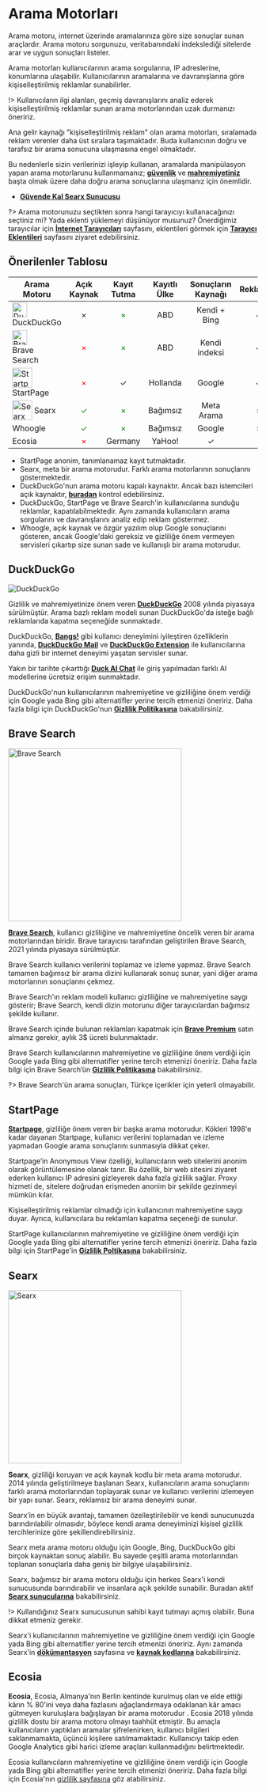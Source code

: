 <!-- NOTLAR 
 - Bu içerik halihazırda yazılmıştır. İçerik içinde ekleme yapma yada düzeltme yapma ihtiyacı yoksa değişiklik yapmanız önerilmez. Uygulama önerilerine ekleme yapmak isterseniz, eklenen diğer uygulamaların kalitesinde olmasına özen gösteriniz.
 - Tablo eklemeyi unutmayın 
 - Uygun görseller eklemeyi unutmayın.
 - İçerik kuralları ve ekleme yapmak sayfalarını ziyaret edebilirsiniz -->

# Arama Motorları

Arama motoru, internet üzerinde aramalarınıza göre size sonuçlar sunan araçlardır. Arama motoru sorgunuzu, veritabanındaki indekslediği sitelerde arar ve uygun sonuçları listeler.

Arama motorları kullanıcılarının arama sorgularına, IP adreslerine, konumlarına ulaşabilir. Kullanıcılarının aramalarına ve davranışlarına göre kişiselleştirilmiş reklamlar sunabilirler.

!> Kullanıcıların ilgi alanları, geçmiş davranışlarını analiz ederek kişiselleştirilmiş reklamlar sunan arama motorlarından uzak durmanızı öneririz.

Ana gelir kaynağı "kişiselleştirilmiş reklam" olan arama motorları, sıralamada reklam verenler daha üst sıralara taşımaktadır. Buda kullanıcının doğru ve tarafsız bir arama sonucuna ulaşmasına engel olmaktadır.

Bu nedenlerle sizin verilerinizi işleyip kullanan, aramalarda manipülasyon yapan arama motorlarunu kullanmamanız;  [**güvenlik**](https://guvendekal.org/#/guvenlik) ve [**mahremiyetiniz**](https://guvendekal.org/#/mahremiyet) başta olmak üzere daha doğru arama sonuçlarına ulaşmanız için önemlidir.

- [**Güvende Kal Searx Sunucusu**](https://searx.guvendekal.org/)

?> Arama motorunuzu seçtikten sonra hangi tarayıcıyı kullanacağınızı seçtiniz mi? Yada eklenti yüklemeyi düşünüyor musunuz? Önerdiğimiz tarayıcılar için [**İnternet Tarayıcıları**](https://guvendekal.org/#/internet-tarayicilari) sayfasını, eklentileri görmek için [**Tarayıcı Eklentileri**](guvendekal.org/#/tarayici-eklentileri) sayfasını ziyaret edebilirsiniz.

## Önerilenler Tablosu

| Arama Motoru     | Açık Kaynak       |  Kayıt Tutma     | Kayıtlı Ülke | Sonuçların Kaynağı | Reklamlar  |
| ---------------- |:----------------:| :---------------:| :------------:| :----------------:| :---------:|
| <span style="display: inline-block; vertical-align: middle;"><img src="docs/images/duckduckgo-icon.png" alt="DuckDuckGo" style="width: 30px; height: 30px;"> </span> <span style="display: inline-block; vertical-align: middle;">  DuckDuckGo      | × | <span style="color: green;">×</span> | ABD          | Kendi + Bing     | ✓       |
| <span style="display: inline-block; vertical-align: middle;"><img src="docs/images/brave-icon.png" alt="Brave" style="width: 30px; height: ;"> </span> <span style="display: inline-block; vertical-align: middle;"> Brave Search      | <span style="color: red;">×</span> | <span style="color: green;">×</span> | ABD          | Kendi indeksi    | ✓      |
| <span style="display: inline-block; vertical-align: middle;"><img src="docs/images/startpage-icon.png" alt="Startpage" style="width: 40px; height: 40px;"> </span> <span style="display: inline-block; vertical-align: middle;"> StartPage         | <span style="color: red;">×</span> | ✓     | Hollanda     | Google           | ✓      |
| <span style="display: inline-block; vertical-align: middle;"><img src="docs/images/searx-icon.png" alt="Searx" style="width: 40px; height: 40px;"> </span> <span style="display: inline-block; vertical-align: middle;"> Searx             | <span style="color: green;">✓</span> | <span style="color: green;">×</span> | Bağımsız | Meta Arama | <span style="color: green;">×</span>      |
| Whoogle             | <span style="color: green;">✓</span> | <span style="color: green;">×</span> | Bağımsız | Google | <span style="color: green;">×</span>      |
| Ecosia              | <span style="color: red;">×</span> | Germany | YaHoo! | ✓ |
- StartPage anonim, tanımlanamaz kayıt tutmaktadır.
- Searx, meta bir arama motorudur. Farklı arama motorlarının sonuçlarını göstermektedir.
- DuckDuckGo'nun arama motoru kapalı kaynaktır. Ancak bazı istemcileri açık kaynaktır, [**buradan**](https://duckduckgo.com/duckduckgo-help-pages/open-source/opensource-overview/) kontrol edebilirsiniz.
- DuckDuckGo, StartPage ve Brave Search'in kullanıcılarına sunduğu reklamlar, kapatılabilmektedir. Aynı zamanda kullanıcıların arama sorgularını ve davranışlarını analiz edip reklam göstermez.
- Whoogle, açık kaynak ve özgür yazılım olup Google sonuçlarını gösteren, ancak Google'daki gereksiz ve gizliliğe önem vermeyen servisleri çıkartıp size sunan sade ve kullanışlı bir arama motorudur.

## DuckDuckGo

![DuckDuckGo](images/duckduckgo.png)

Gizlilik ve mahremiyetinize önem veren [**DuckDuckGo**](https://duckduckgo.com/) 2008 yılında piyasaya sürülmüştür. Arama bazlı reklam modeli sunan DuckDuckGo'da isteğe bağlı reklamlarıda kapatma seçeneğide sunmaktadır.

DuckDuckGo, [**Bangs!**](https://duckduckgo.com/bangs?q=) gibi kullanıcı deneyimini iyileştiren özelliklerin yanında, [**DuckDuckGo Mail**](https://duckduckgo.com/email) ve [**DuckDuckGo Extension**](https://duckduckgo.com/duckduckgo-help-pages/desktop/adding-duckduckgo-to-your-browser/) ile kullanıcılarına daha gizli bir internet deneyimi yaşatan servisler sunar.

Yakın bir tarihte çıkarttığı [**Duck AI Chat**](https://duck.ai) ile giriş yapılmadan farklı AI modellerine ücretsiz erişim sunmaktadır.

DuckDuckGo'nun kullanıcılarının mahremiyetine ve gizliliğine önem verdiği için Google yada Bing gibi alternatifler yerine tercih etmenizi öneririz. Daha fazla bilgi için DuckDuckGo'nun [**Gizlilik Politikasına**](https://duckduckgo.com/privacy) bakabilirsiniz.

## Brave Search

<img src="docs/images/brave.png" alt="Brave Search" width="350">

[**Brave Search**](https://search.brave.com/), kullanıcı gizliliğine ve mahremiyetine öncelik veren bir arama motorlarından biridir. Brave tarayıcısı tarafından geliştirilen Brave Search, 2021 yılında piyasaya sürülmüştür.

Brave Search kullanıcı verilerini toplamaz ve izleme yapmaz. Brave Search tamamen bağımsız bir arama dizini kullanarak sonuç sunar, yani diğer arama motorlarının sonuçlarını çekmez.

Brave Search'ın reklam modeli kullanıcı gizliliğine ve mahremiyetine saygı gösterir; Brave Search, kendi dizin motorunu diğer tarayıcılardan bağımsız şekilde kullanır.

Brave Search içinde bulunan reklamları kapatmak için [**Brave Premium**](https://account.brave.com/?intent=checkout&product=search) satın almanız gerekir, aylık 3$ ücreti bulunmaktadır.

Brave Search kullanıcılarının mahremiyetine ve gizliliğine önem verdiği için Google yada Bing gibi alternatifler yerine tercih etmenizi öneririz. Daha fazla bilgi için Brave Search’ün [**Gizlilik Politikasına**](https://search.brave.com/help/privacy-policy) bakabilirsiniz.

?> Brave Search'ün arama sonuçları, Türkçe içerikler için yeterli olmayabilir.

## StartPage

[**Startpage**](https://www.startpage.com/), gizliliğe önem veren bir başka arama motorudur. Kökleri 1998'e kadar dayanan Startpage, kullanıcı verilerini toplamadan ve izleme yapmadan Google arama sonuçlarını sunmasıyla dikkat çeker.

Startpage’in Anonymous View özelliği, kullanıcıların web sitelerini anonim olarak görüntülemesine olanak tanır. Bu özellik, bir web sitesini ziyaret ederken kullanıcı IP adresini gizleyerek daha fazla gizlilik sağlar. Proxy hizmeti de, sitelere doğrudan erişmeden anonim bir şekilde gezinmeyi mümkün kılar.

Kişiselleştirilmiş reklamlar olmadığı için kullanıcının mahremiyetine saygı duyar. Ayrıca, kullanıcılara bu reklamları kapatma seçeneği de sunulur.

StartPage kullanıcılarının mahremiyetine ve gizliliğine önem verdiği için Google yada Bing gibi alternatifler yerine tercih etmenizi öneririz. Daha fazla bilgi için StartPage'in [**Gizlilik Poltikasına**](https://www.startpage.com/en/privacy-policy) bakabilirsiniz.

## Searx

<img src="docs/images/searx.png" alt="Searx" width="350">

**Searx**, gizliliği koruyan ve açık kaynak kodlu bir meta arama motorudur. 2014 yılında geliştirilmeye başlanan Searx, kullanıcıların arama sonuçlarını farklı arama motorlarından toplayarak sunar ve kullanıcı verilerini izlemeyen bir yapı sunar. Searx, reklamsız bir arama deneyimi sunar.

Searx’in en büyük avantajı, tamamen özelleştirilebilir ve kendi sunucunuzda barındırılabilir olmasıdır, böylece kendi arama deneyiminizi kişisel gizlilik tercihlerinize göre şekillendirebilirsiniz.

Searx meta arama motoru olduğu için Google, Bing, DuckDuckGo gibi birçok kaynaktan sonuç alabilir. Bu sayede çeşitli arama motorlarından toplanan sonuçlarla daha geniş bir bilgiye ulaşabilirsiniz.

Searx, bağımsız bir arama motoru olduğu için herkes Searx'i kendi sunucusunda barındırabilir ve insanlara açık şekilde sunabilir. Buradan aktif [**Searx sunucularına**](https://searx.space/) bakabilirsiniz.

!> Kullandığınız Searx sunucusunun sahibi kayıt tutmayı açmış olabilir. Buna dikkat etmeniz gerekir.

Searx'i kullanıcılarının mahremiyetine ve gizliliğine önem verdiği için Google yada Bing gibi alternatifler yerine tercih etmenizi öneririz. Aynı zamanda Searx'in [**dökümantasyon**](https://docs.searxng.org/) sayfasına ve [**kaynak kodlarına**](https://github.com/searxng/searxng) bakabilirsiniz.
## Ecosia

**Ecosia**, Ecosia, Almanya'nın Berlin kentinde kurulmuş olan ve elde ettiği kârın % 80'ini veya daha fazlasını ağaçlandırmaya odaklanan kâr amacı gütmeyen kuruluşlara bağışlayan bir arama motorudur . Ecosia 2018 yılında gizlilik dostu bir arama motoru olmayı taahhüt etmiştir. Bu amaçla kullanıcıların yaptıkları aramalar şifrelenirken, kullanıcı bilgileri saklanmamakta, üçüncü kişilere satılmamaktadır. Kullanıcıyı takip eden Google Analytics gibi harici izleme araçları kullanmadığını belirtmektedir.

Ecosia kullanıcıların mahremiyetine ve gizliliğine önem verdiği için Google yada Bing gibi alternatifler yerine tercih etmenizi öneririz. Daha fazla bilgi için Ecosia'nın [gizlilik sayfasına](https://www.ecosia.org/privacy) göz atabilirsiniz.
<!-- WHOOGLE son zamanlarda fazla hata alıyor gibi ondan şimdilik not içine alındı.

## Whoogle 

**Whoogle**, gizlilik ve kişiselleştirilebilir olarak anonim bir Google deneyimi sunar. Sonuçların kaynağı Google'dan gelir, ancak Google'daki gereksiz, gizliliği ihlal eden ve arama motorunu yavaşlatan servisleri çıkartır.

Whoogle, açık kaynak ve özgür yazılım olduğu için kendi lokal sunucunuzda veya sisteminizde barındırabilirsiniz, tıpkı **Searx** gibi.

Whoogle, kişiselleştirme konusunda üst düzey bir arama motorudur ve onlarca özelleştirme seçeneği sunar. Bunlardan bazıları şunlardır: Tor'u kullanma, sosyal medya verilerini göstermeme, JavaScript'i kapatma, ülke seçme, arama lokasyonu seçme vb.

Whoogle, daha önce dediğimiz gibi arama sonuçlarını Google'dan aldığı için kaliteli sonuçlar gösterir ve tasarım konusunda ön plana çıkar. Son derece sade ve minimalist bir görünüme sahiptir.

Kısaca, gizlilik ve mahremiyeti önemseyen Whoogle, tercih edilebilecek bir **Açık Kaynak** arama motorudur.

**!> Kullandığınız Whoogle sunucusunun sahibi kayıt tutmayı açmış olabilir. Buna dikkat etmeniz gerekir.**

![Whoogle Github Sayfası](https://github.com/benbusby/whoogle-search) -->